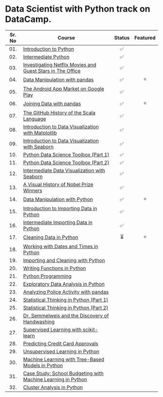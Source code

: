 # Data Scientist with Python track on DataCamp.

| Sr. No | Course                                                               |Status|Featured|
|:------:|----------------------------------------------------------------------------|:--:|:--:|
| 01.     | [Introduction to Python](Data_Scientist_with_Python/01_Introduction_to_python)|✅| |
| 02.     | [Intermediate Python](Data_Scientist_with_Python/02_Intermediate_Python)|✅| |
| 03.     | [Investigating Netflix Movies and Guest Stars in The Office](Data_Scientist_with_Python/03-Investigating_Netflix_Movie)|✅| |
| 04.     | [Data Manipulation with pandas](Data_Scientist_with_Python/04-Data_Manipulation_with_pandas)|✅|⭐|
| 05.     | [The Android App Market on Google Play](Data_Scientist_with_Python/05-The_Android_App_Market_on_Google%20Play)|✅||
| 06.     | [Joining Data with pandas](Data_Scientist_with_Python/06-Joining_Data_with_pandas)|✅|⭐|
| 07.     | [The GitHub History of the Scala Language](Data_Scientist_with_Python/07-The_GitHub_History_of_the_Scala_Language)|✅||
| 08.     | [Introduction to Data Visualization with Matplotlib](Data_Scientist_with_Python/08-Introduction_to_Data_Visualization_with_Matplotlib)|✅||
| 09.     | [Introduction to Data Visualization with Seaborn](Data_Scientist_with_Python/09-Introduction_to_Data_Visualization_with_Seaborn)|✅||
| 10.     | [Python Data Science Toolbox (Part 1)](Data_Scientist_with_Python/10-Python_Data_Science_Toolbox_(Part%201))|✅||
| 11.     | [Python Data Science Toolbox (Part 2)](Data_Scientist_with_Python/11-Python_Data_Science_Toolbox_(Part%202))|✅||
| 12.     | [Intermediate Data Visualization with Seaborn](Data_Scientist_with_Python/12-Intermediate_Data_Visualization_with_Seaborn)|✅||
| 13.     | [A Visual History of Nobel Prize Winners](Data_Scientist_with_Python/13_A_Visual_History_of_Nobel_Prize_Winners)|✅||
| 14.     | [Data Manipulation with Python](Data_Scientist_with_Python/14-Data_Manipulation_with_Python)|✅|⭐|
| 15.     | [Introduction to Importing Data in Python](Data_Scientist_with_Python/15-Introduction_to_Importing_Data_in_Python)|✅||
| 16.     | [Intermediate Importing Data in Python](Data_Scientist_with_Python/16-Intermediate_Importing_Data_in_Python)|✅||
| 17.     | [Cleaning Data in Python](Data_Scientist_with_Python/17-Cleaning_Data_in_Python)|⏳|⭐|
| 18.     | [Working with Dates and Times in Python]()|||
| 19.     | [Importing and Cleaning with Python]()|||
| 20.     | [Writing Functions in Python]()|||
| 21.     | [Python Programming]()|||
| 22.     | [Exploratory Data Analysis in Python]()|||
| 23.     | [Analyzing Police Activity with pandas]()|||
| 24.     | [Statistical Thinking in Python (Part 1)]()|||
| 25.     | [Statistical Thinking in Python (Part 2)]()|||
| 26.     | [Dr. Semmelweis and the Discovery of Handwashing]()|||
| 27.     | [Supervised Learning with scikit-learn]()|||
| 28.     | [Predicting Credit Card Approvals]()|||
| 29.     | [Unsupervised Learning in Python]()|||
| 30.     | [Machine Learning with Tree-Based Models in Python]()|||
| 31.     | [Case Study: School Budgeting with Machine Learning in Python]()|||
| 32.     | [Cluster Analysis in Python]()|||